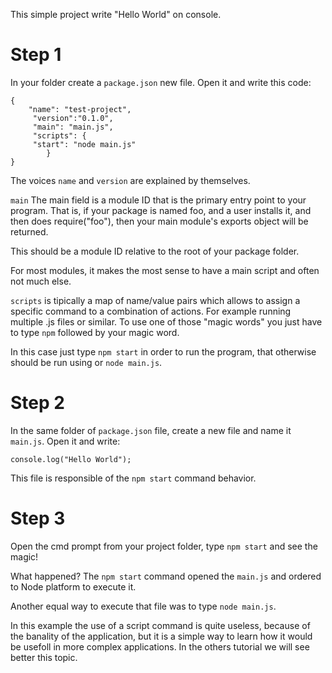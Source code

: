 This simple project write "Hello World" on console.

# Step 1
In your folder create a `package.json` new file.
Open it and write this code:
  
    {
        "name": "test-project",
         "version":"0.1.0",
         "main": "main.js",
         "scripts": {
         "start": "node main.js"
            }
    }
The voices `name` and `version` are explained by themselves. 

`main` The main field is a module ID that is the primary entry point to your program. That is, if your package is named foo, and a user installs it, and then does require("foo"), then your main module's exports object will be returned.

This should be a module ID relative to the root of your package folder.

For most modules, it makes the most sense to have a main script and often not much else.

`scripts` is tipically a map of name/value pairs which allows to assign a specific command to a combination of actions. For example running multiple .js files or similar. To use one of those "magic words" you just have to type `npm` followed by your magic word.

In this case just type `npm start` in order to run the program, that otherwise should be run using or `node main.js`.

# Step 2
In the same folder of `package.json` file, create a new file and name it `main.js`. Open it and write:

    console.log("Hello World");
   
This file is responsible of the `npm start` command behavior.

# Step 3
Open the cmd prompt from your project folder, type `npm start` and see the magic!


What happened? The `npm start` command opened the `main.js` and ordered to Node platform to execute it.

Another equal way to execute that file was to type `node main.js`.

In this example the use of a script command is quite useless, because of the banality of the application, but it is a simple way to learn how it would be usefoll in more complex applications. In the others tutorial we will see better this topic.

